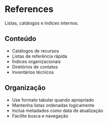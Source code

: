 # References

Listas, catálogos e índices internos.

## Conteúdo

- Catálogos de recursos
- Listas de referência rápida
- Índices organizacionais
- Diretórios de contatos
- Inventários técnicos

## Organização

- Use formato tabular quando apropriado
- Mantenha listas ordenadas logicamente
- Inclua metadados como data de atualização
- Facilite busca e navegação